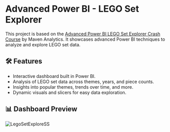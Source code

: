 # Advanced Power BI - LEGO Set Explorer

This project is based on the [Advanced Power BI LEGO Set Explorer Crash Course](https://mavenanalytics.io/crash-courses/advanced-power-bi-lego-set-explorer) by Maven Analytics. It showcases advanced Power BI techniques to analyze and explore LEGO set data.


## 🛠 Features

- Interactive dashboard built in Power BI.
- Analysis of LEGO set data across themes, years, and piece counts.
- Insights into popular themes, trends over time, and more.
- Dynamic visuals and slicers for easy data exploration.

## 📊 Dashboard Preview

![LegoSetExploreSS](https://github.com/user-attachments/assets/5e3c33f3-995c-40e3-a14c-6785c158c84a)
